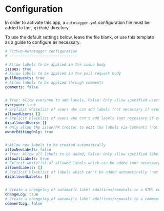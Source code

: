 # Configuration

In order to activate this app, a `autotagger.yml` configuration file must be added to the `.github/` directory.

To use the default settings below, leave the file blank, or use this template as a guide to configure as necessary.

```yml
# Github-Autotagger configuration
# -------------------------------

# Allow labels to be applied in the issue body
issues: true
# Allow labels to be applied in the pull request body
pullRequests: true
# Allow labels to be applied through comments
comments: false


# True: Allow everyone to add labels, False: Only allow specified users to add labels
everyone: true
# Explicit whitelist of users who can add labels (not necessary if everyone = true)
allowedUsers: []
# Explicit blacklist of users who can't add labels (not necessary if everyone = false)
disallowedUsers: []
# Only allow the issue/PR creator to edit the labels via comments (not needed if comments = false)
ownerEditingOnly: true


# Allow new labels to be created automatically
allowNewLabels: false
# True: Allow all labels to be added, False: Only allow specified labels to be added
allowAllLabels: true
# Exlicit whitelist of allowed labels which can be added (not necessary if allowAllLabels = true)
allowedLabels: []
# Explicit blacklist of labels which can't be added automatically (not necessary if allowAllLabels = false)
disallowedLabels: []


# Create a changelog of automatic label additions/removals in a HTML comment inside the issue/PR body
changeLog: true
# Create a changelog of automatic label additions/removals in a comment
commentLog: false
```
